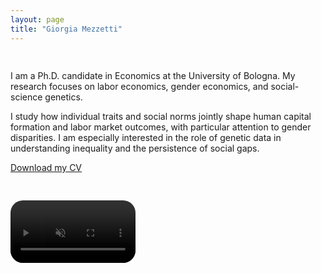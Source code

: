 ```yaml
---
layout: page
title: "Giorgia Mezzetti"
---
```


<div style="display: flex; align-items: center; gap: 30px; flex-wrap: wrap;">

  <div>
    <h2></h2>
    <p>
      I am a Ph.D. candidate in Economics at the University of Bologna. My research focuses on labor economics, gender economics, and social-science genetics.
    </p>
    <p>
      I study how individual traits and social norms jointly shape human capital formation and labor market outcomes, with particular attention to gender disparities. I am especially interested in the role of genetic data in understanding inequality and the persistence of social gaps.
    </p>
    <p>
      <a href="CV.pdf">Download my CV</a>
    </p>
  </div>

  <video width="200" autoplay loop muted playsinline style="border-radius: 20px;">
    <source src="tagc_talk_2024.mp4" type="video/mp4">
    Your browser does not support the video tag.
  </video>

</div>
